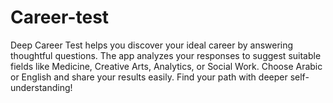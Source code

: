 # Career-test
Deep Career Test helps you discover your ideal career by answering thoughtful questions. The app analyzes your responses to suggest suitable fields like Medicine, Creative Arts, Analytics, or Social Work. Choose Arabic or English and share your results easily. Find your path with deeper self-understanding!
